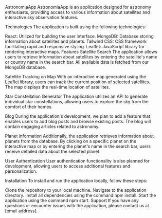 AstronomiaApp
AstronomiaApp is an application designed for astronomy enthusiasts, providing access to various information about satellites and interactive sky observation features.

Technologies
The application is built using the following technologies:

React: Utilized for building the user interface.
MongoDB: Database storing information about satellites and planets.
Tailwind CSS: CSS framework facilitating rapid and responsive styling.
Leaflet: JavaScript library for rendering interactive maps.
Features
Satellite Search
The application allows users to retrieve information about satellites by entering the satellite's name or country name in the search bar. All available data is fetched from our MongoDB database.

Satellite Tracking on Map
With an interactive map generated using the Leaflet library, users can track the current position of selected satellites. The map displays the real-time location of satellites.

Star Constellation Generator
The application utilizes an API to generate individual star constellations, allowing users to explore the sky from the comfort of their homes.

Blog
During the application's development, we plan to add a feature that enables users to add blog posts and browse existing posts. The blog will contain engaging articles related to astronomy.

Planet Information
Additionally, the application retrieves information about planets from the database. By clicking on a specific planet on the interactive map or by entering the planet's name in the search bar, users receive detailed data about the selected planet.

User Authentication
User authentication functionality is also planned for development, allowing users to access additional features and personalization.


Installation
To install and run the application locally, follow these steps:

Clone the repository to your local machine.
Navigate to the application directory.
Install all dependencies using the command npm install.
Start the application using the command npm start.
Support
If you have any questions or encounter issues with the application, please contact us at [email address].
